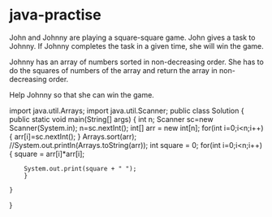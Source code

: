 # java-practise
John and Johnny are playing a square-square game. John gives a task to Johnny. If Johnny completes the task in a given time, she will win the game.

Johnny has an array of numbers sorted in non-decreasing order. She has to do the squares of numbers of the array and return the array in non-decreasing order.

Help Johnny so that she can win the game.



import java.util.Arrays;
import java.util.Scanner;
public class Solution 
{
	public static void main(String[] args) {
	    int n;
	    Scanner sc=new Scanner(System.in);
	    n=sc.nextInt();
	    int[] arr = new int[n];
	    for(int i=0;i<n;i++)
	    {
	        arr[i]=sc.nextInt();
	    }
	    Arrays.sort(arr);
		//System.out.println(Arrays.toString(arr));
		int square = 0;
		for(int i=0;i<n;i++){
		     square = arr[i]*arr[i];
	
		System.out.print(square + " ");
		}
		
	}
}
